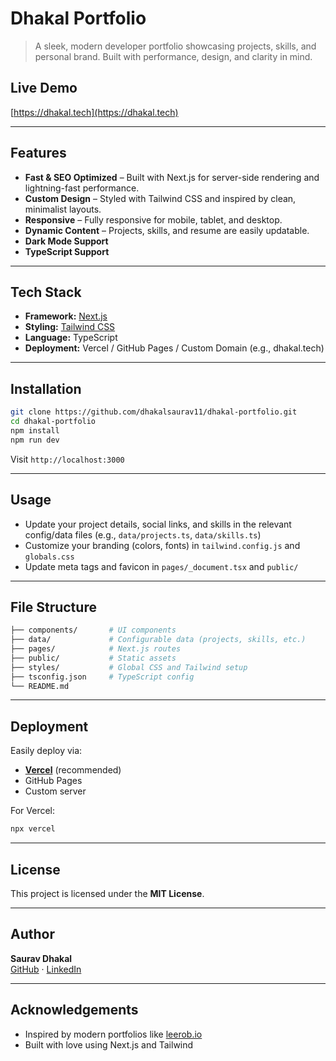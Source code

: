 # Dhakal Portfolio

> A sleek, modern developer portfolio showcasing projects, skills, and personal brand. Built with performance, design, and clarity in mind.

## Live Demo

[https://dhakal.tech](https://dhakal.tech)

---

## Features

- **Fast & SEO Optimized** – Built with Next.js for server-side rendering and lightning-fast performance.
- **Custom Design** – Styled with Tailwind CSS and inspired by clean, minimalist layouts.
- **Responsive** – Fully responsive for mobile, tablet, and desktop.
- **Dynamic Content** – Projects, skills, and resume are easily updatable.
- **Dark Mode Support**
- **TypeScript Support**

---

## Tech Stack

- **Framework:** [Next.js](https://nextjs.org/)
- **Styling:** [Tailwind CSS](https://tailwindcss.com/)
- **Language:** TypeScript
- **Deployment:** Vercel / GitHub Pages / Custom Domain (e.g., dhakal.tech)

---

## Installation

```bash
git clone https://github.com/dhakalsaurav11/dhakal-portfolio.git
cd dhakal-portfolio
npm install
npm run dev
```

Visit `http://localhost:3000`

---

## Usage

- Update your project details, social links, and skills in the relevant config/data files (e.g., `data/projects.ts`, `data/skills.ts`)
- Customize your branding (colors, fonts) in `tailwind.config.js` and `globals.css`
- Update meta tags and favicon in `pages/_document.tsx` and `public/`

---

## File Structure

```bash
├── components/       # UI components
├── data/             # Configurable data (projects, skills, etc.)
├── pages/            # Next.js routes
├── public/           # Static assets
├── styles/           # Global CSS and Tailwind setup
├── tsconfig.json     # TypeScript config
└── README.md
```

---

## Deployment

Easily deploy via:

- **[Vercel](https://vercel.com/)** (recommended)
- GitHub Pages
- Custom server

For Vercel:

```bash
npx vercel
```

---

## License

This project is licensed under the **MIT License**.

---

## Author

**Saurav Dhakal**  
[GitHub](https://github.com/dhakalsaurav11) · [LinkedIn](https://linkedin.com/in/dhakalsaurav11)

---

## Acknowledgements

- Inspired by modern portfolios like [leerob.io](https://leerob.io/)
- Built with love using Next.js and Tailwind

